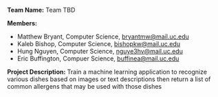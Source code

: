 **Team Name:** Team TBD

**Members:**
- Matthew Bryant, Computer Science, bryantmw@mail.uc.edu
- Kaleb Bishop, Computer Science, bishopkw@mail.uc.edu
- Hung Nguyen, Computer Science, nguye3hv@mail.uc.edu
- Eric Buffington, Compuer Science, buffinea@mail.uc.edu

**Project Description:** Train a machine learning application to recognize various dishes based on images or text descriptions then return a list of common allergens that may be used with those dishes
